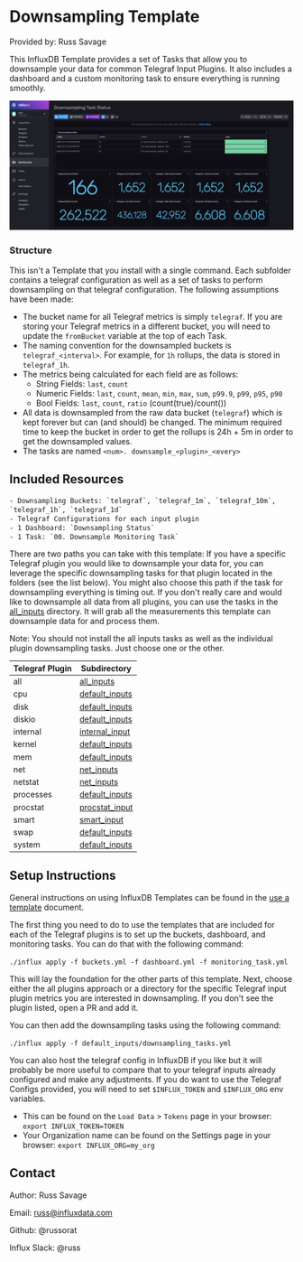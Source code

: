 # Downsampling Template

Provided by: Russ Savage

This InfluxDB Template provides a set of Tasks that allow you to downsample your data for common Telegraf Input Plugins. It also includes a dashboard and a custom monitoring task to ensure everything is running smoothly.

![Example Dashboard Screenshot](img/dashboard.png)

### Structure

This isn't a Template that you install with a single command. Each subfolder contains a telegraf configuration as well as a set of tasks to perform downsampling on that telegraf configuration. The following assumptions have been made:

 - The bucket name for all Telegraf metrics is simply `telegraf`. If you are storing your Telegraf metrics in a different bucket, you will need to update the `fromBucket` variable at the top of each Task.
 - The naming convention for the downsampled buckets is `telegraf_<interval>`. For example, for `1h` rollups, the data is stored in `telegraf_1h`. 
 - The metrics being calculated for each field are as follows:
   - String Fields: `last`, `count`
   - Numeric Fields: `last`, `count`, `mean`, `min`, `max`, `sum`, `p99.9`, `p99`, `p95`, `p90`
   - Bool Fields: `last`, `count`, `ratio` (count(true)/count())
 - All data is downsampled from the raw data bucket (`telegraf`) which is kept forever but can (and should) be changed. The minimum required time to keep the bucket in order to get the rollups is 24h + 5m in order to get the downsampled values.
 - The tasks are named `<num>. downsample_<plugin>_<every>`

## Included Resources

    - Downsampling Buckets: `telegraf`, `telegraf_1m`, `telegraf_10m`, `telegraf_1h`, `telegraf_1d`
    - Telegraf Configurations for each input plugin
    - 1 Dashboard: `Downsampling Status`
    - 1 Task: `00. Downsample Monitoring Task`

There are two paths you can take with this template: If you have a specific Telegraf plugin you would like to downsample your data for, you can leverage the specific downsampling tasks for that plugin located in the folders (see the list below). You might also choose this path if the task for downsampling everything is timing out. If you don't really care and would like to downsample all data from all plugins, you can use the tasks in the [all_inputs](./all_inputs) directory. It will grab all the measurements this template can downsample data for and process them.

Note: You should not install the all inputs tasks as well as the individual plugin downsampling tasks. Just choose one or the other.

| Telegraf Plugin | Subdirectory |
|-----------------|--------------|
| all | [all_inputs](./all_inputs) |
| cpu | [default_inputs](./default_inputs) |
| disk | [default_inputs](./default_inputs) |
| diskio | [default_inputs](./default_inputs) |
| internal | [internal_input](./internal_input) |
| kernel | [default_inputs](./default_inputs) |
| mem | [default_inputs](./default_inputs) |
| net | [net_inputs](./net_inputs) |
| netstat | [net_inputs](./net_inputs) |
| processes | [default_inputs](./default_inputs) |
| procstat | [procstat_input](./procstat_input) |
| smart | [smart_input](./smart_input) |
| swap | [default_inputs](./default_inputs) |
| system | [default_inputs](./default_inputs) |

## Setup Instructions

General instructions on using InfluxDB Templates can be found in the [use a template](../docs/use_a_template.md) document.

The first thing you need to do to use the templates that are included for each of the Telegraf plugins is to set up the buckets, dashboard, and monitoring tasks. You can do that with the following command:

`./influx apply -f buckets.yml -f dashboard.yml -f monitoring_task.yml`

This will lay the foundation for the other parts of this template. Next, choose either the all plugins approach or a directory for the specific Telegraf input plugin metrics you are interested in downsampling. If you don't see the plugin listed, open a PR and add it.

You can then add the downsampling tasks using the following command:

`./influx apply -f default_inputs/downsampling_tasks.yml`

You can also host the telegraf config in InfluxDB if you like but it will probably be more useful to compare that to your telegraf inputs already configured and make any adjustments. If you do want to use the Telegraf Configs provided, you will need to set `$INFLUX_TOKEN` and `$INFLUX_ORG` env variables.

- This can be found on the `Load Data` > `Tokens` page in your browser: `export INFLUX_TOKEN=TOKEN`
- Your Organization name can be found on the Settings page in your browser: `export INFLUX_ORG=my_org`

## Contact

Author: Russ Savage

Email: russ@influxdata.com

Github: @russorat

Influx Slack: @russ